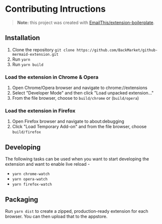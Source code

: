 # Contributing Intructions

> **Note:** this project was created with [EmailThis/extension-boilerplate](https://github.com/EmailThis/extension-boilerplate).

## Installation

1. Clone the repository `git clone https://github.com/BackMarket/github-mermaid-extension.git`
2. Run `yarn`
3. Run `yarn build`

### Load the extension in Chrome & Opera

1. Open Chrome/Opera browser and navigate to chrome://extensions
2. Select "Developer Mode" and then click "Load unpacked extension..."
3. From the file browser, choose to `build/chrome` or (`build/opera`)

### Load the extension in Firefox

1. Open Firefox browser and navigate to about:debugging
2. Click "Load Temporary Add-on" and from the file browser, choose `build/firefox`

## Developing

The following tasks can be used when you want to start developing the extension and want to enable live reload -

- `yarn chrome-watch`
- `yarn opera-watch`
- `yarn firefox-watch`

## Packaging

Run `yarn dist` to create a zipped, production-ready extension for each browser. You can then upload that to the appstore.
